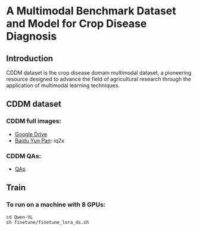 # A Multimodal Benchmark Dataset and Model for Crop Disease Diagnosis

## Introduction
CDDM dataset is the crop disease domain multimodal dataset, a pioneering resource designed to advance the field of agricultural research through the application of multimodal learning techniques. 


## CDDM dataset
### CDDM full images:
- [Google Drive](https://drive.google.com/file/d/1WA1LH1XY77BUEUyE42rVpvWVh8Z3p_hD/view?usp=drive_link)
- [Baidu Yun Pan](https://pan.baidu.com/s/1WxTMJOv5gZWzmmE6otDljA?pwd=iq2x): iq2x

### CDDM QAs:
- [QAs](dataset/QAs/QAs.zip)

## Train
### To run on a machine with 8 GPUs:
```shell
cd Qwen-VL
sh finetune/finetune_lora_ds.sh
```


